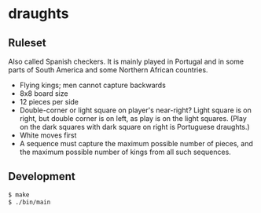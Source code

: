 # draughts

## Ruleset

Also called Spanish checkers. It is mainly played in Portugal and in some parts of South America and some Northern African countries.

- Flying kings; men cannot capture backwards
- 8x8 board size
- 12 pieces per side
- Double-corner or light square on player's near-right? Light square is on right, but double corner is on left, as play is on the light squares. (Play on the dark squares with dark square on right is Portuguese draughts.)
- White moves first
- A sequence must capture the maximum possible number of pieces, and the maximum possible number of kings from all such sequences.

## Development

```bash
$ make
$ ./bin/main
```
